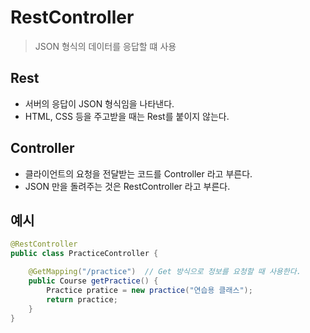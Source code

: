 # RestController

>JSON 형식의 데이터를 응답할 떄 사용

## Rest

- 서버의 응답이 JSON 형식임을 나타낸다.
- HTML, CSS 등을 주고받을 때는 Rest를 붙이지 않는다.

## Controller

- 클라이언트의 요청을 전달받는 코드를 Controller 라고 부른다.
- JSON 만을 돌려주는 것은 RestController 라고 부른다.

## 예시

```java
@RestController
public class PracticeController {

    @GetMapping("/practice")  // Get 방식으로 정보를 요청할 때 사용한다.
    public Course getPractice() {
        Practice pratice = new practice("연습용 클래스");
        return practice;
    }
}
```

